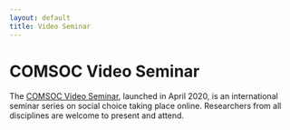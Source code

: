 ```yaml
---
layout: default
title: Video Seminar
---
```


# COMSOC Video Seminar

The [COMSOC Video Seminar](https://comsocseminar.org/), launched in April 2020, is an international seminar series on social choice taking place online. Researchers from all disciplines are welcome to present and attend.
